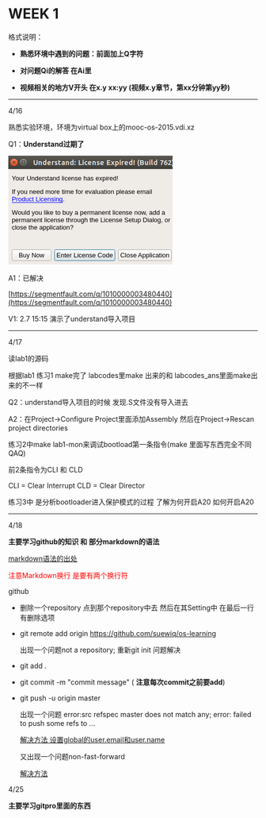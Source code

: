 # WEEK 1

格式说明：

* **熟悉环境中遇到的问题：前面加上Q字符**

* **对问题Qi的解答 在Ai里**

* **视频相关的地方V开头 在x.y xx:yy \(视频x.y章节，第xx分钟第yy秒\)**
- - -

4/16

熟悉实验环境，环境为virtual box上的mooc-os-2015.vdi.xz

Q1：**Understand过期了**

![](/assets/import.png)

A1：已解决

[https://segmentfault.com/q/1010000003480440](https://segmentfault.com/q/1010000003480440)

V1: 2.7 15:15 演示了understand导入项目
- - -

4/17

读lab1的源码

根据lab1 练习1 make完了 labcodes里make 出来的和 labcodes\_ans里面make出来的不一样

Q2：understand导入项目的时候 发现.S文件没有导入进去

A2：在Project-&gt;Configure Project里面添加Assembly 然后在Project-&gt;Rescan project directories

练习2中make lab1-mon来调试bootload第一条指令\(make 里面写东西完全不同QAQ\)

前2条指令为CLI 和 CLD

CLI = Clear Interrupt CLD = Clear Director

练习3中 是分析bootloader进入保护模式的过程 了解为何开启A20 如何开启A20
- - -
4/18

**主要学习github的知识 和 部分markdown的语法**

[markdown语法的出处](https://daringfireball.net/projects/markdown/syntax#header)

<font color="red">注意Markdown换行 是要有两个换行符</font>

github
* 删除一个repository 点到那个repository中去 然后在其Setting中 在最后一行有删除选项

* git remote add origin https://github.com/suewiq/os-learning

	出现一个问题not a repository; 重新git init 问题解决

* git add .

* git commit -m "commit message" \( **注意每次commit之前要add**\)

* git push -u origin master

	出现一个问题 error:src refspec master does not match any; error: failed to push some refs to ...

	[解决方法 设置global的user.email和user.name](https://blog.csdn.net/wangwangwanglichao/article/details/79983262)

	又出现一个问题non-fast-forward 

	[解决方法](https://blog.csdn.net/kiddd_fu/article/details/78247290)

4/25 

**主要学习gitpro里面的东西**

